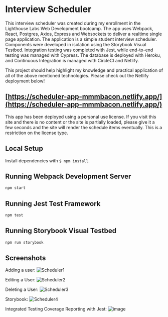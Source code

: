 # Interview Scheduler

This interview scheduler was created during my enrollment in the Lighthouse Labs Web Development bootcamp. The app uses Webpack, React, Postgres, Axios, Express and Websockets to deliver a realtime single page application. The application is a simple student interview scheduler. Components were developed in isolation using the Storybook Visual Testbed. Integration testing was completed with Jest, while end-to-end testing was managed with Cypress. The database is deployed with Heroku, and Continuous Integration is managed with CircleCI and Netlify. 

This project should help highlight my knowledge and practical application of all of the above mentioned technologies. Please check out the Netlify deployment below!

## [https://scheduler-app-mmmbacon.netlify.app/](https://scheduler-app-mmmbacon.netlify.app/)
This app has been deployed using a personal use license. If you visit this site and there is no content or the site is partially loaded, please give it a few seconds and the site will render the schedule items eventually. This is a restriction on the license type.

## Local Setup

Install dependencies with `$ npm install`.

## Running Webpack Development Server

```sh
npm start
```

## Running Jest Test Framework

```sh
npm test
```

## Running Storybook Visual Testbed

```sh
npm run storybook
```
## Screenshots

Adding a user:
![Scheduler1](https://user-images.githubusercontent.com/8649801/118921614-b6e6a800-b8f5-11eb-984b-03b43e80180d.gif)

Editing a User:
![Scheduler2](https://user-images.githubusercontent.com/8649801/118921622-b9490200-b8f5-11eb-9e12-9ca8b781a53a.gif)

Deleting a User:
![Scheduler3](https://user-images.githubusercontent.com/8649801/118921629-bbab5c00-b8f5-11eb-88e3-001e72f32604.gif)

Storybook:
![Scheduler4](https://user-images.githubusercontent.com/8649801/118924503-69206e80-b8fa-11eb-8d7f-84e625e4a582.gif)

Integrated Testing Coverage Reporting with Jest:
![image](https://user-images.githubusercontent.com/8649801/118924551-7dfd0200-b8fa-11eb-8ba3-a3b400258c09.png)
